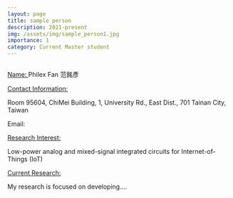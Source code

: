 ```yaml
---
layout: page
title: sample person
description: 2021-present
img: /assets/img/sample_person1.jpg
importance: 1
category: Current Master student
---
```


<div class="row">
    <div class="col-sm-4 mt-3 mt-md-0">
        <img class="img-fluid rounded z-depth-1" src="{{ '/assets/img/sample_person1.jpg' | relative_url }}" alt="" title="example image"/>
    </div>
</div>

<a href="#"> Name: </a> Philex Fan 范銘彥

<a href="#"> Contact Information: </a>

<p>Room 95604, ChiMei Building, 1, University Rd., East Dist., 701 Tainan City, Taiwan</p>
Email: 

<a href="#"> Research Interest: </a>

Low-power analog and mixed-signal integrated circuits for Internet-of-Things (IoT)

<a href="#"> Current Research: </a>

My research is focused on developing.... 